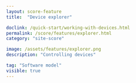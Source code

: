 ```yaml
---
layout: score-feature
title:  "Device explorer"

doclink: /quick-start/working-with-devices.html
permalink: /score/features/explorer.html
category: "site-score"

image: /assets/features/explorer.png
description: "Controlling devices"

tag: "Software model"
visible: true
---
```


